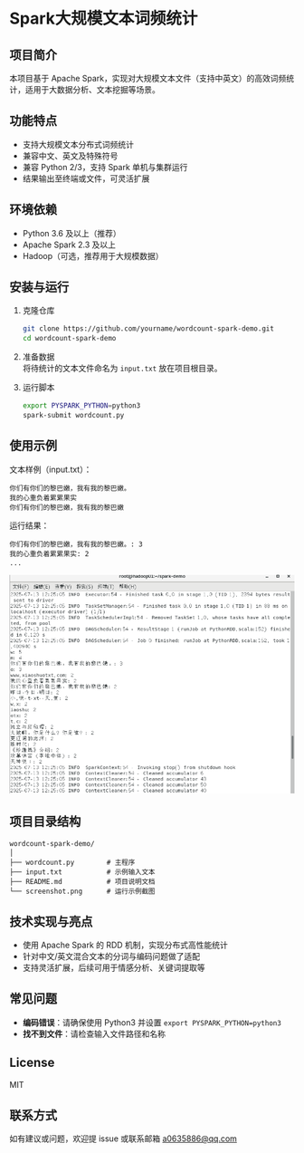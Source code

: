 # Spark大规模文本词频统计

## 项目简介
本项目基于 Apache Spark，实现对大规模文本文件（支持中英文）的高效词频统计，适用于大数据分析、文本挖掘等场景。

## 功能特点
- 支持大规模文本分布式词频统计
- 兼容中文、英文及特殊符号
- 兼容 Python 2/3，支持 Spark 单机与集群运行
- 结果输出至终端或文件，可灵活扩展

## 环境依赖
- Python 3.6 及以上（推荐）
- Apache Spark 2.3 及以上
- Hadoop（可选，推荐用于大规模数据）

## 安装与运行

1. 克隆仓库
   ```bash
   git clone https://github.com/yourname/wordcount-spark-demo.git
   cd wordcount-spark-demo
   ```

2. 准备数据  
   将待统计的文本文件命名为 `input.txt` 放在项目根目录。

3. 运行脚本  
   ```bash
   export PYSPARK_PYTHON=python3
   spark-submit wordcount.py
   ```

## 使用示例

文本样例（input.txt）：
```
你们有你们的黎巴嫩，我有我的黎巴嫩。
我的心重负着累累果实
你们有你们的黎巴嫩，我有我的黎巴嫩
```

运行结果：
```
你们有你们的黎巴嫩，我有我的黎巴嫩。: 3
我的心重负着累累果实: 2
...
```

![运行截图](./image.png)
## 项目目录结构

```
wordcount-spark-demo/
│
├── wordcount.py        # 主程序
├── input.txt           # 示例输入文本
├── README.md           # 项目说明文档
└── screenshot.png      # 运行示例截图
```

## 技术实现与亮点

- 使用 Apache Spark 的 RDD 机制，实现分布式高性能统计
- 针对中文/英文混合文本的分词与编码问题做了适配
- 支持灵活扩展，后续可用于情感分析、关键词提取等

## 常见问题

- **编码错误**：请确保使用 Python3 并设置 `export PYSPARK_PYTHON=python3`
- **找不到文件**：请检查输入文件路径和名称

## License

MIT

## 联系方式

如有建议或问题，欢迎提 issue 或联系邮箱 a0635886@qq.com

